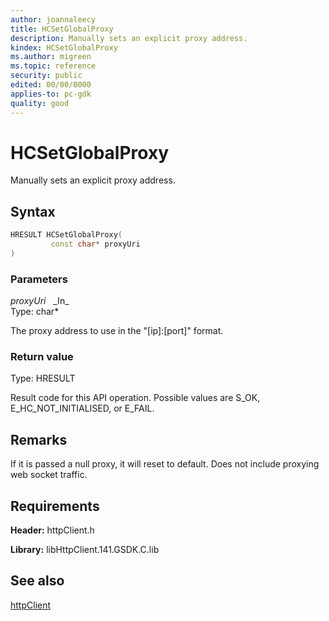 ```yaml
---
author: joannaleecy
title: HCSetGlobalProxy
description: Manually sets an explicit proxy address.
kindex: HCSetGlobalProxy
ms.author: migreen
ms.topic: reference
security: public
edited: 00/00/0000
applies-to: pc-gdk
quality: good
---
```


# HCSetGlobalProxy  

Manually sets an explicit proxy address.  

## Syntax  
  
```cpp
HRESULT HCSetGlobalProxy(  
         const char* proxyUri  
)  
```  
  
### Parameters  
  
*proxyUri* &nbsp;&nbsp;\_In\_  
Type: char*  
  
The proxy address to use in the "[ip]:[port]" format.  
  
  
### Return value  
Type: HRESULT
  
Result code for this API operation. Possible values are S_OK, E_HC_NOT_INITIALISED, or E_FAIL.
  
## Remarks  
  
If it is passed a null proxy, it will reset to default. Does not include proxying web socket traffic.
  
## Requirements  
  
**Header:** httpClient.h
  
**Library:** libHttpClient.141.GSDK.C.lib
  
## See also  
[httpClient](../httpclient_members.md)  
  
  